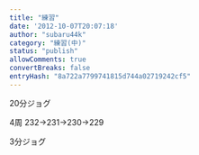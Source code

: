 ```yaml
---
title: "練習"
date: '2012-10-07T20:07:18'
author: "subaru44k"
category: "練習(中)"
status: "publish"
allowComments: true
convertBreaks: false
entryHash: "8a722a7799741815d744a02719242cf5"
---
```

20分ジョグ

4周
232→231→230→229

3分ジョグ
